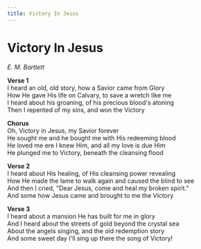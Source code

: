 ```yaml
---
title: Victory In Jesus  
---
```


# Victory In Jesus  
  
_E. M. Bartlett_  
  
**Verse 1**  
I heard an old, old story, how a Savior came from Glory  
How He gave His life on Calvary, to save a wretch like me  
I heard about his groaning, of his precious blood's atoning  
Then I repented of my sins, and won the Victory  
  
**Chorus**   
Oh, Victory in Jesus, my Savior forever  
He sought me and he bought me with His redeeming blood  
He loved me ere I knew Him, and all my love is due Him  
He plunged me to Victory, beneath the cleansing flood  
  
**Verse 2**   
I heard about His healing, of His cleansing power revealing  
How He made the lame to walk again and caused the blind to see  
And then I cried, "Dear Jesus, come and heal my broken spirit."  
And some how Jesus came and brought to me the Victory  
  
**Verse 3**   
I heard about a mansion He has built for me in glory  
And I heard about the streets of gold beyond the crystal sea  
About the angels singing, and the old redemption story  
And some sweet day I'll sing up there the song of Victory!  